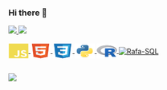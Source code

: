 ### Hi there 👋

<div>
  <a href="https://github.com/ErickChatalov">
  <img height="180em" src="https://github-readme-stats.vercel.app/api?username=ErickChatalov&show_icons=true&theme=dracula&include_all_commits=true&count_private=true"/>
  <img height="180em" src="https://github-readme-stats.vercel.app/api/top-langs/?username=ErickChatalov&layout=compact&langs_count=7&theme=dracula"/>
</div>
<div style="display: inline_block"><br>
  <img align="center" alt="Rafa-Js" height="30" width="40" src="https://raw.githubusercontent.com/devicons/devicon/master/icons/javascript/javascript-plain.svg">
  <img align="center" alt="Rafa-HTML" height="30" width="40" src="https://raw.githubusercontent.com/devicons/devicon/master/icons/html5/html5-original.svg">
  <img align="center" alt="Rafa-CSS" height="30" width="40" src="https://raw.githubusercontent.com/devicons/devicon/master/icons/css3/css3-original.svg">
  <img align="center" alt="Rafa-Python" height="30" width="40" src="https://raw.githubusercontent.com/devicons/devicon/master/icons/python/python-original.svg">
  <img align="center" alt="Rafa-R" height="30" width="40" 
src="https://raw.githubusercontent.com/devicons/devicon/master/icons/r/r-original.svg">
    <img align="center" alt="Rafa-SQL" height="30" width="40" 
src="https://raw.githubusercontent.com/devicons/devicon/master/icons/nosql/nosql-original.svg">
  
  ##
 
<div> 
  <a href="https://www.linkedin.com/in/erick-chatalov-6292a7192/" target="_blank"><img src="https://img.shields.io/badge/-LinkedIn-%230077B5?style=for-the-badge&logo=linkedin&logoColor=white" target="_blank"></a> 
 
</div>
